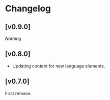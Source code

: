 
# Changelog

## [v0.9.0]

_Nothing_

## [v0.8.0]

- Updating content for new language elements.

## [v0.7.0]

First release.

